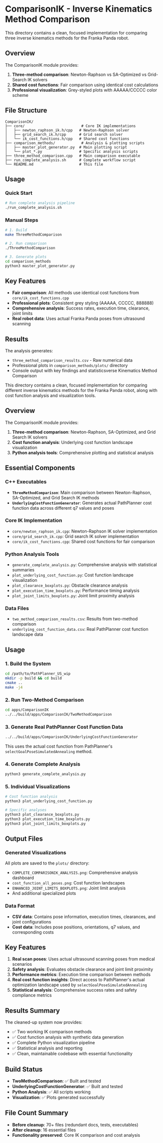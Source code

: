 # ComparisonIK - Inverse Kinematics Method Comparison

This directory contains a clean, focused implementation for comparing three inverse kinematics methods for the Franka Panda robot.

## Overview

The ComparisonIK module provides:
1. **Three-method comparison**: Newton-Raphson vs SA-Optimized vs Grid-Search IK solvers
2. **Shared cost functions**: Fair comparison using identical cost calculations
3. **Professional visualization**: Grey-styled plots with AAAAA/CCCCC color scheme

## File Structure

```
ComparisonIK/
├── core/                          # Core IK implementations
│   ├── newton_raphson_ik.h/cpp   # Newton-Raphson solver
│   ├── grid_search_ik.h/cpp      # Grid search solver  
│   └── ik_cost_functions.h/cpp   # Shared cost functions
├── comparison_methods/            # Analysis & plotting scripts
│   ├── master_plot_generator.py  # Main plotting script
│   └── plot_*.py                 # Specific analysis scripts
├── three_method_comparison.cpp   # Main comparison executable
├── run_complete_analysis.sh      # Complete workflow script
└── README.md                     # This file
```

## Usage

### Quick Start
```bash
# Run complete analysis pipeline
./run_complete_analysis.sh
```

### Manual Steps
```bash
# 1. Build
make ThreeMethodComparison

# 2. Run comparison 
./ThreeMethodComparison

# 3. Generate plots
cd comparison_methods
python3 master_plot_generator.py
```

## Key Features

- **Fair comparison**: All methods use identical cost functions from `core/ik_cost_functions.cpp`
- **Professional plots**: Consistent grey styling (AAAAA, CCCCC, 888888)
- **Comprehensive analysis**: Success rates, execution time, clearance, joint limits
- **Real robot data**: Uses actual Franka Panda poses from ultrasound scanning

## Results

The analysis generates:
- `three_method_comparison_results.csv` - Raw numerical data
- Professional plots in `comparison_methods/plots/` directory
- Console output with key findings and statisticsverse Kinematics Method Comparison

This directory contains a clean, focused implementation for comparing different inverse kinematics methods for the Franka Panda robot, along with cost function analysis and visualization tools.

## Overview

The ComparisonIK module provides:
1. **Three-method comparison**: Newton-Raphson, SA-Optimized, and Grid Search IK solvers
2. **Cost function analysis**: Underlying cost function landscape visualization
3. **Python analysis tools**: Comprehensive plotting and statistical analysis

## Essential Components

### C++ Executables
- **`ThreeMethodComparison`**: Main comparison between Newton-Raphson, SA-Optimized, and Grid Search IK methods
- **`UnderlyingCostFunctionGenerator`**: Generates actual PathPlanner cost function data across different q7 values and poses

### Core IK Implementation
- `core/newton_raphson_ik.cpp`: Newton-Raphson IK solver implementation
- `core/grid_search_ik.cpp`: Grid search IK solver implementation  
- `core/ik_cost_functions.cpp`: Shared cost functions for fair comparison

### Python Analysis Tools
- `generate_complete_analysis.py`: Comprehensive analysis with statistical summaries
- `plot_underlying_cost_function.py`: Cost function landscape visualization
- `plot_clearance_boxplots.py`: Obstacle clearance analysis
- `plot_execution_time_boxplots.py`: Performance timing analysis
- `plot_joint_limits_boxplots.py`: Joint limit proximity analysis

### Data Files
- `two_method_comparison_results.csv`: Results from two-method comparison
- `underlying_cost_function_data.csv`: Real PathPlanner cost function landscape data

## Usage

### 1. Build the System
```bash
cd /path/to/PathPlanner_US_wip
mkdir -p build && cd build
cmake ..
make -j4
```

### 2. Run Two-Method Comparison
```bash
cd apps/ComparisonIK
../../build/apps/ComparisonIK/TwoMethodComparison
```

### 3. Generate Real PathPlanner Cost Function Data
```bash
../../build/apps/ComparisonIK/UnderlyingCostFunctionGenerator
```

This uses the actual cost function from PathPlanner's `selectGoalPoseSimulatedAnnealing` method.

### 4. Generate Complete Analysis
```bash
python3 generate_complete_analysis.py
```

### 5. Individual Visualizations
```bash
# Cost function analysis
python3 plot_underlying_cost_function.py

# Specific analyses
python3 plot_clearance_boxplots.py
python3 plot_execution_time_boxplots.py
python3 plot_joint_limits_boxplots.py
```

## Output Files

### Generated Visualizations
All plots are saved to the `plots/` directory:
- `COMPLETE_COMPARISONIK_ANALYSIS.png`: Comprehensive analysis dashboard
- `cost_function_all_poses.png`: Cost function landscapes
- `ENHANCED_JOINT_LIMITS_BOXPLOTS.png`: Joint limit analysis
- And additional specialized plots

### Data Format
- **CSV data**: Contains pose information, execution times, clearances, and joint configurations
- **Cost data**: Includes pose positions, orientations, q7 values, and corresponding costs

## Key Features

1. **Real scan poses**: Uses actual ultrasound scanning poses from medical scenarios
2. **Safety analysis**: Evaluates obstacle clearance and joint limit proximity
3. **Performance metrics**: Execution time comparison between methods
4. **Real cost function insights**: Direct access to PathPlanner's actual optimization landscape used by `selectGoalPoseSimulatedAnnealing`
5. **Statistical analysis**: Comprehensive success rates and safety compliance metrics

## Results Summary

The cleaned-up system now provides:
- ✅ Two working IK comparison methods
- ✅ Cost function analysis with synthetic data generation
- ✅ Complete Python visualization pipeline
- ✅ Statistical analysis and reporting
- ✅ Clean, maintainable codebase with essential functionality

## Build Status
- **TwoMethodComparison**: ✅ Built and tested
- **UnderlyingCostFunctionGenerator**: ✅ Built and tested  
- **Python Analysis**: ✅ All scripts working
- **Visualization**: ✅ Plots generated successfully

## File Count Summary
- **Before cleanup**: 70+ files (redundant docs, tests, executables)
- **After cleanup**: 16 essential files
- **Functionality preserved**: Core IK comparison and cost analysis